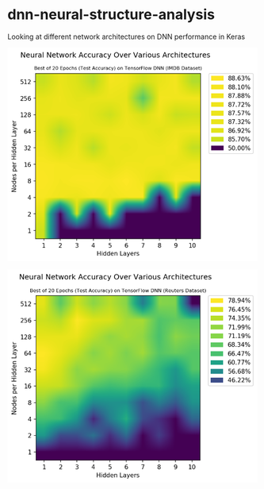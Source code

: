 # dnn-neural-structure-analysis
Looking at different network architectures on DNN performance in Keras

![Reuters_perf](https://github.com/cipher982/dnn-neural-structure-analysis/blob/master/outputs/images/reuters_performance.png?raw=true)

![IMDB_![IMDB_perf](https://github.com/cipher982/dnn-neural-structure-analysis/blob/master/outputs/images/imdb_performance.png?raw=true)
perf](https://github.com/cipher982/dnn-neural-structure-analysis/blob/master/outputs/images/imdb_performance.png?raw=true)
